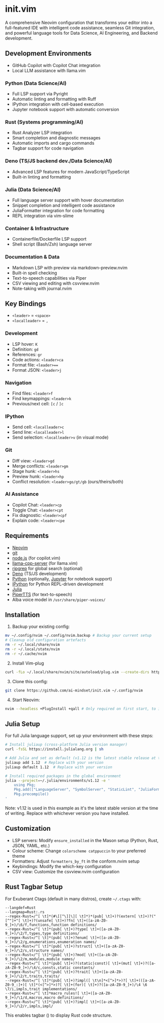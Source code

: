 # init.vim
A comprehensive Neovim configuration that transforms your editor into a full-featured IDE with intelligent code assistance, seamless Git integration, and powerful language tools for Data Science, AI Engineering, and Backend development.

## Development Environments
- GitHub Copilot with Copilot Chat integration
- Local LLM assistance with llama.vim

### Python (Data Science/AI)
- Full LSP support via Pyright
- Automatic linting and formatting with Ruff
- IPython integration with cell-based execution
- Jupyter notebook support with automatic conversion

### Rust (Systems programming/AI)
- Rust Analyzer LSP integration
- Smart completion and diagnostic messages
- Automatic imports and cargo commands
- Tagbar support for code navigation

### Deno (TS/JS backend dev./Data Science/AI)
- Advanced LSP features for modern JavaScript/TypeScript
- Built-in linting and formatting

### Julia (Data Science/AI)
- Full language server support with hover documentation
- Snippet completion and intelligent code assistance
- JuliaFormatter integration for code formatting
- REPL integration via vim-slime

### Container & Infrastructure
- Containerfile/Dockerfile LSP support
- Shell script (Bash/Zsh) language server

### Documentation & Data
- Markdown LSP with preview via markdown-preview.nvim
- Built-in spell checking
- Text-to-speech capabilities via Piper
- CSV viewing and editing with csvview.nvim
- Note-taking with journal.nvim

## Key Bindings
- `<leader>` = `<space>`
- `<localleader>` = `,`

### Development
- LSP hover: `K`
- Definition: `gd`
- References: `gr`
- Code actions: `<leader>ca`
- Format file: `<leader>==`
- Format JSON: `<leader>j`

### Navigation
- Find files: `<leader>f`
- Find keymappings: `<leader>k`
- Previous/next cell: `[c` / `]c`

### IPython
- Send cell: `<localleader>c`
- Send line: `<localleader>l`
- Send selection: `<localleader>v` (in visual mode)

### Git
- Diff view: `<leader>gd`
- Merge conflicts: `<leader>gm`
- Stage hunk: `<leader>hs`
- Preview hunk: `<leader>hp`
- Conflict resolution: `<leader>go/gt/gb` (ours/theirs/both)

### AI Assistance
- Copilot Chat: `<leader>cp`
- Toggle Chat: `<leader>cpt`
- Fix diagnostic: `<leader>cpf`
- Explain code: `<leader>cpe`

## Requirements
- [Neovim](https://neovim.io/)
- [git](https://git-scm.com/)
- [node.js](https://nodejs.org/) (for copilot.vim)
- [llama-cpp-server](https://github.com/ggerganov/llama.cpp) (for llama.vim)
- [ripgrep](https://github.com/BurntSushi/ripgrep) for global search (optional)
- [Deno](https://deno.com/) (TS/JS development)
- [Python](https://www.python.org/) (optionally, [Jupyter](https://jupyter.org/) for notebook support)
- [IPython](https://ipython.org/) for Python REPL-driven development
- [Julia](https://julialang.org/)
- [PiperTTS](https://github.com/rhasspy/piper) (for text-to-speech)
- Alba voice model in `/usr/share/piper-voices/`

## Installation
1. Backup your existing config:
```bash
mv ~/.config/nvim ~/.config/nvim.backup # Backup your current setup
# Cleanup old configuration artefacts
rm -r ~/.local/share/nvim
rm -r ~/.local/state/nvim
rm -r ~/.cache/nvim
```

2. Install Vim-plug
```bash
curl -fLo ~/.local/share/nvim/site/autoload/plug.vim --create-dirs https://raw.githubusercontent.com/junegunn/vim-plug/master/plug.vim
```

3. Clone this config:
```bash
git clone https://github.com/ai-mindset/init.vim ~/.config/nvim
```

4. Start Neovim:
```bash
nvim --headless +PlugInstall +qall # Only required on first start, to install plugins
```

## Julia Setup

For full Julia language support, set up your environment with these steps:

```bash
# Install juliaup (cross-platform Julia version manager)
curl -fsSL https://install.julialang.org | sh

# Add Julia and set as default (v1.12 is the latest stable release at the time of writing)
juliaup add 1.12  # Replace with your version
juliaup default 1.12  # Replace with your version

# Install required packages in the global environment
julia --project=~/.julia/environments/v1.12 -e '
    using Pkg;
    Pkg.add(["LanguageServer", "SymbolServer", "StaticLint", "JuliaFormatter"]);
    Pkg.precompile()
'
```

Note: v1.12 is used in this example as it's the latest stable version at the time of writing. Replace with whichever version you have installed.

## Customization
- LSP servers: Modify `ensure_installed` in the Mason setup (Python, Rust, JSON, YAML, etc.)
- Colour scheme: Change `colorscheme catppuccin` to your preferred theme
- Formatters: Adjust `formatters_by_ft` in the conform.nvim setup
- Keybindings: Modify the which-key configuration
- CSV view: Customize the csvview.nvim configuration

## Rust Tagbar Setup
For Exuberant Ctags (default in many distros), create `~/.ctags` with:

```
--langdef=Rust
--langmap=Rust:.rs
--regex-Rust=/^[ \t]*(#\[[^\]]\][ \t]*)*(pub[ \t]+)?(extern[ \t]+)?("[^"]+"[ \t]+)?(unsafe[ \t]+)?fn[ \t]+([a-zA-Z0-9_]+)/\6/f,functions,function definitions/
--regex-Rust=/^[ \t]*(pub[ \t]+)?type[ \t]+([a-zA-Z0-9_]+)/\2/T,types,type definitions/
--regex-Rust=/^[ \t]*(pub[ \t]+)?enum[ \t]+([a-zA-Z0-9_]+)/\2/g,enumerations,enumeration names/
--regex-Rust=/^[ \t]*(pub[ \t]+)?struct[ \t]+([a-zA-Z0-9_]+)/\2/s,structure names/
--regex-Rust=/^[ \t]*(pub[ \t]+)?mod[ \t]+([a-zA-Z0-9_]+)/\2/m,modules,module names/
--regex-Rust=/^[ \t]*(pub[ \t]+)?(static|const)[ \t]+(mut[ \t]+)?([a-zA-Z0-9_]+)/\4/c,consts,static constants/
--regex-Rust=/^[ \t]*(pub[ \t]+)?trait[ \t]+([a-zA-Z0-9_]+)/\2/t,traits,traits/
--regex-Rust=/^[ \t]*(pub[ \t]+)?impl([ \t\n]*<[^>]*>)?[ \t]+(([a-zA-Z0-9_:]+)[ \t]*(<[^>]*>)?[ \t]+(for)[ \t]+)?([a-zA-Z0-9_]+)/\4 \6 \7/i,impls,trait implementations/
--regex-Rust=/^[ \t]*macro_rules![ \t]+([a-zA-Z0-9_]+)/\1/d,macros,macro definitions/
--regex-Rust=/^[ \t]*(pub[ \t]+)?impl[ \t]+([a-zA-Z0-9_]+)/\2/r,impls,impl/
```

This enables tagbar (<F8>) to display Rust code structure.
